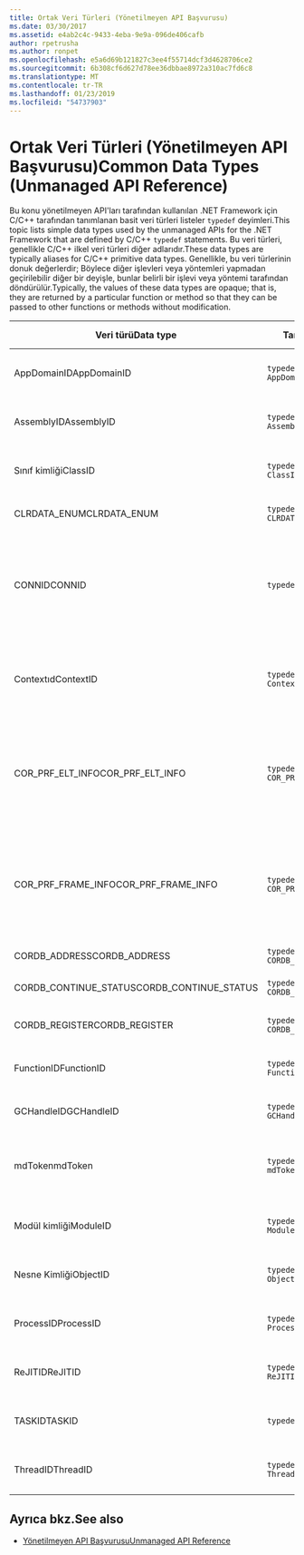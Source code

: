 ```yaml
---
title: Ortak Veri Türleri (Yönetilmeyen API Başvurusu)
ms.date: 03/30/2017
ms.assetid: e4ab2c4c-9433-4eba-9e9a-096de406cafb
author: rpetrusha
ms.author: ronpet
ms.openlocfilehash: e5a6d69b121827c3ee4f55714dcf3d4628706ce2
ms.sourcegitcommit: 6b308cf6d627d78ee36dbbae8972a310ac7fd6c8
ms.translationtype: MT
ms.contentlocale: tr-TR
ms.lasthandoff: 01/23/2019
ms.locfileid: "54737903"
---
```

# <a name="common-data-types-unmanaged-api-reference"></a><span data-ttu-id="64b93-102">Ortak Veri Türleri (Yönetilmeyen API Başvurusu)</span><span class="sxs-lookup"><span data-stu-id="64b93-102">Common Data Types (Unmanaged API Reference)</span></span>
<span data-ttu-id="64b93-103">Bu konu yönetilmeyen API'ları tarafından kullanılan .NET Framework için C/C++ tarafından tanımlanan basit veri türleri listeler `typedef` deyimleri.</span><span class="sxs-lookup"><span data-stu-id="64b93-103">This topic lists simple data types used by the unmanaged APIs for the .NET Framework that are defined by C/C++ `typedef` statements.</span></span> <span data-ttu-id="64b93-104">Bu veri türleri, genellikle C/C++ ilkel veri türleri diğer adlarıdır.</span><span class="sxs-lookup"><span data-stu-id="64b93-104">These data types are typically aliases for C/C++ primitive data types.</span></span> <span data-ttu-id="64b93-105">Genellikle, bu veri türlerinin donuk değerlerdir; Böylece diğer işlevleri veya yöntemleri yapmadan geçirilebilir diğer bir deyişle, bunlar belirli bir işlevi veya yöntemi tarafından döndürülür.</span><span class="sxs-lookup"><span data-stu-id="64b93-105">Typically, the values of these data types are opaque; that is, they are returned by a particular function or method so that they can be passed to other functions or methods without modification.</span></span>  
  
|<span data-ttu-id="64b93-106">Veri türü</span><span class="sxs-lookup"><span data-stu-id="64b93-106">Data type</span></span>|<span data-ttu-id="64b93-107">Tanım</span><span class="sxs-lookup"><span data-stu-id="64b93-107">Definition</span></span>|<span data-ttu-id="64b93-108">İçinde tanımlanan</span><span class="sxs-lookup"><span data-stu-id="64b93-108">Defined in</span></span>|<span data-ttu-id="64b93-109">Açıklama</span><span class="sxs-lookup"><span data-stu-id="64b93-109">Description</span></span>|  
|---------------|----------------|----------------|-----------------|  
|<span data-ttu-id="64b93-110">AppDomainID</span><span class="sxs-lookup"><span data-stu-id="64b93-110">AppDomainID</span></span>|`typedef UINT_PTR AppDomainID;`|<span data-ttu-id="64b93-111">corprof.h</span><span class="sxs-lookup"><span data-stu-id="64b93-111">corprof.h</span></span>|<span data-ttu-id="64b93-112">Uygulama etki alanı tanımlayıcısı.</span><span class="sxs-lookup"><span data-stu-id="64b93-112">The identifier of an application domain.</span></span>|  
|<span data-ttu-id="64b93-113">AssemblyID</span><span class="sxs-lookup"><span data-stu-id="64b93-113">AssemblyID</span></span>|`typedef UINT_PTR AssemblyID;`|<span data-ttu-id="64b93-114">corprof.h</span><span class="sxs-lookup"><span data-stu-id="64b93-114">corprof.h</span></span>|<span data-ttu-id="64b93-115">Bir derlemenin tanımlayıcı.</span><span class="sxs-lookup"><span data-stu-id="64b93-115">The identifier of an assembly.</span></span>|  
|<span data-ttu-id="64b93-116">Sınıf kimliği</span><span class="sxs-lookup"><span data-stu-id="64b93-116">ClassID</span></span>|`typedef UINT_PTR ClassID;`|<span data-ttu-id="64b93-117">corprof.h</span><span class="sxs-lookup"><span data-stu-id="64b93-117">corprof.h</span></span>|<span data-ttu-id="64b93-118">Yönetilen bir sınıf tanımlayıcısı.</span><span class="sxs-lookup"><span data-stu-id="64b93-118">The identifier of a managed class.</span></span>|
|<span data-ttu-id="64b93-119">CLRDATA_ENUM</span><span class="sxs-lookup"><span data-stu-id="64b93-119">CLRDATA_ENUM</span></span>|`typedef ULONG64 CLRDATA_ADDRESS;`|<span data-ttu-id="64b93-120">Kullanılabilir değil</span><span class="sxs-lookup"><span data-stu-id="64b93-120">Not Available</span></span>|<span data-ttu-id="64b93-121">Bir 64-bit bellek adresi.</span><span class="sxs-lookup"><span data-stu-id="64b93-121">A 64-bit memory address.</span></span>|
|<span data-ttu-id="64b93-122">CONNID</span><span class="sxs-lookup"><span data-stu-id="64b93-122">CONNID</span></span>|`typedef DWORD CONNID;`|<span data-ttu-id="64b93-123">cordebug.h, mscoree.h</span><span class="sxs-lookup"><span data-stu-id="64b93-123">cordebug.h, mscoree.h</span></span>|<span data-ttu-id="64b93-124">Microsoft SQL Server örneğine bağlı bir iş parçacığı için bağlantı kimliği.</span><span class="sxs-lookup"><span data-stu-id="64b93-124">The connection identifier for a thread that is connected to an instance of Microsoft SQL Server.</span></span>|  
|<span data-ttu-id="64b93-125">Contextıd</span><span class="sxs-lookup"><span data-stu-id="64b93-125">ContextID</span></span>|`typedef UINT_PTR ContextID;`|<span data-ttu-id="64b93-126">corprof.h</span><span class="sxs-lookup"><span data-stu-id="64b93-126">corprof.h</span></span>|<span data-ttu-id="64b93-127">Belirli bir yönetilen iş parçacığı ile ilişkili Bağlam tanıtıcısı.</span><span class="sxs-lookup"><span data-stu-id="64b93-127">The identifier of the context associated with a particular managed thread.</span></span>|  
|<span data-ttu-id="64b93-128">COR_PRF_ELT_INFO</span><span class="sxs-lookup"><span data-stu-id="64b93-128">COR_PRF_ELT_INFO</span></span>|`typedef UINT_PTR COR_PRF_ELT_INFO;`|<span data-ttu-id="64b93-129">corprof.h</span><span class="sxs-lookup"><span data-stu-id="64b93-129">corprof.h</span></span>|<span data-ttu-id="64b93-130">Belirli bir yığın çerçevesini ilgili bilgileri temsil eder bir donuk tanıtıcısı.</span><span class="sxs-lookup"><span data-stu-id="64b93-130">An opaque handle that represents information about a particular stack frame.</span></span>|  
|<span data-ttu-id="64b93-131">COR_PRF_FRAME_INFO</span><span class="sxs-lookup"><span data-stu-id="64b93-131">COR_PRF_FRAME_INFO</span></span>|`typedef UINT_PTR COR_PRF_FRAME_INFO;`|<span data-ttu-id="64b93-132">corprof.h</span><span class="sxs-lookup"><span data-stu-id="64b93-132">corprof.h</span></span>|<span data-ttu-id="64b93-133">Bir opak, işaret ettiği bir yığın çerçevesine işleyin.</span><span class="sxs-lookup"><span data-stu-id="64b93-133">An opaque handle that points to a stack frame.</span></span> <span data-ttu-id="64b93-134">Başarılı geri sırasında geçerli değil.</span><span class="sxs-lookup"><span data-stu-id="64b93-134">It is valid only during the callback to which it is passed.</span></span>|  
|<span data-ttu-id="64b93-135">CORDB_ADDRESS</span><span class="sxs-lookup"><span data-stu-id="64b93-135">CORDB_ADDRESS</span></span>|`typedef ULONG64 CORDB_ADDRESS;`|<span data-ttu-id="64b93-136">cordebug.h</span><span class="sxs-lookup"><span data-stu-id="64b93-136">cordebug.h</span></span>|<span data-ttu-id="64b93-137">Bir bellek adresi.</span><span class="sxs-lookup"><span data-stu-id="64b93-137">An address in memory.</span></span>|  
|<span data-ttu-id="64b93-138">CORDB_CONTINUE_STATUS</span><span class="sxs-lookup"><span data-stu-id="64b93-138">CORDB_CONTINUE_STATUS</span></span>|`typedef DWORD CORDB_CONTINUE_STATUS;`|<span data-ttu-id="64b93-139">cordebug.h</span><span class="sxs-lookup"><span data-stu-id="64b93-139">cordebug.h</span></span>|<span data-ttu-id="64b93-140">Devamlılık durumu.</span><span class="sxs-lookup"><span data-stu-id="64b93-140">The continuation status.</span></span>|  
|<span data-ttu-id="64b93-141">CORDB_REGISTER</span><span class="sxs-lookup"><span data-stu-id="64b93-141">CORDB_REGISTER</span></span>|`typedef ULONG64 CORDB_REGISTER;`|<span data-ttu-id="64b93-142">cordebug.h</span><span class="sxs-lookup"><span data-stu-id="64b93-142">cordebug.h</span></span>|<span data-ttu-id="64b93-143">Bir CPU kayıt değeri.</span><span class="sxs-lookup"><span data-stu-id="64b93-143">The value of a CPU register.</span></span>|
|<span data-ttu-id="64b93-144">FunctionID</span><span class="sxs-lookup"><span data-stu-id="64b93-144">FunctionID</span></span>|`typedef UINT_PTR FunctionID;`|<span data-ttu-id="64b93-145">corprof.h</span><span class="sxs-lookup"><span data-stu-id="64b93-145">corprof.h</span></span>|<span data-ttu-id="64b93-146">Bir işlev veya yöntem tanımlayıcısı.</span><span class="sxs-lookup"><span data-stu-id="64b93-146">The identifier of a function or method.</span></span>|  
|<span data-ttu-id="64b93-147">GCHandleID</span><span class="sxs-lookup"><span data-stu-id="64b93-147">GCHandleID</span></span>|`typedef UINT_PTR GCHandleID;`|<span data-ttu-id="64b93-148">corprof.h</span><span class="sxs-lookup"><span data-stu-id="64b93-148">corprof.h</span></span>|<span data-ttu-id="64b93-149">Bir çöp toplama işleci.</span><span class="sxs-lookup"><span data-stu-id="64b93-149">A garbage collection handle.</span></span>|  
|<span data-ttu-id="64b93-150">mdToken</span><span class="sxs-lookup"><span data-stu-id="64b93-150">mdToken</span></span>|`typedef UINT32 mdToken;`|<span data-ttu-id="64b93-151">corprof.h</span><span class="sxs-lookup"><span data-stu-id="64b93-151">corprof.h</span></span>|<span data-ttu-id="64b93-152">Meta veri belirteci (meta veri tablosunda bir satıra).</span><span class="sxs-lookup"><span data-stu-id="64b93-152">A   metadata token (a row in a metadata table).</span></span>|  
|<span data-ttu-id="64b93-153">Modül kimliği</span><span class="sxs-lookup"><span data-stu-id="64b93-153">ModuleID</span></span>|`typedef UINT_PTR ModuleID;`|<span data-ttu-id="64b93-154">corprof.h</span><span class="sxs-lookup"><span data-stu-id="64b93-154">corprof.h</span></span>|<span data-ttu-id="64b93-155">Bir derleme modülü tanımlayıcısı.</span><span class="sxs-lookup"><span data-stu-id="64b93-155">The identifier of an assembly module.</span></span>|  
|<span data-ttu-id="64b93-156">Nesne Kimliği</span><span class="sxs-lookup"><span data-stu-id="64b93-156">ObjectID</span></span>|`typedef UINT_PTR ObjectID;`|<span data-ttu-id="64b93-157">corprof.h</span><span class="sxs-lookup"><span data-stu-id="64b93-157">corprof.h</span></span>|<span data-ttu-id="64b93-158">Bir nesne tanımlayıcısı.</span><span class="sxs-lookup"><span data-stu-id="64b93-158">The identifier of an object.</span></span>|  
|<span data-ttu-id="64b93-159">ProcessID</span><span class="sxs-lookup"><span data-stu-id="64b93-159">ProcessID</span></span>|`typedef UINT_PTR ProcessID;`|<span data-ttu-id="64b93-160">corprof.h</span><span class="sxs-lookup"><span data-stu-id="64b93-160">corprof.h</span></span>|<span data-ttu-id="64b93-161">Yönetilen bir işlem tanımlayıcısı.</span><span class="sxs-lookup"><span data-stu-id="64b93-161">The identifier of a managed process.</span></span>|  
|<span data-ttu-id="64b93-162">ReJITID</span><span class="sxs-lookup"><span data-stu-id="64b93-162">ReJITID</span></span>|`typedef UINT_PTR ReJITID;`|<span data-ttu-id="64b93-163">corprof.h</span><span class="sxs-lookup"><span data-stu-id="64b93-163">corprof.h</span></span>|<span data-ttu-id="64b93-164">Jıtted işlevi tanımlayıcısı.</span><span class="sxs-lookup"><span data-stu-id="64b93-164">The identifier of a jitted function.</span></span>|  
|<span data-ttu-id="64b93-165">TASKID</span><span class="sxs-lookup"><span data-stu-id="64b93-165">TASKID</span></span>|`typedef UINT64 TASKID;`|<span data-ttu-id="64b93-166">cordebug.h, mscoree.h</span><span class="sxs-lookup"><span data-stu-id="64b93-166">cordebug.h, mscoree.h</span></span>|<span data-ttu-id="64b93-167">Tanımlayıcısını bir [Iclrtask](../../../docs/framework/unmanaged-api/hosting/iclrtask-interface.md) örneği.</span><span class="sxs-lookup"><span data-stu-id="64b93-167">The identifier of an [ICLRTask](../../../docs/framework/unmanaged-api/hosting/iclrtask-interface.md) instance.</span></span>|  
|<span data-ttu-id="64b93-168">ThreadID</span><span class="sxs-lookup"><span data-stu-id="64b93-168">ThreadID</span></span>|`typedef UINT_PTR ThreadID;`|<span data-ttu-id="64b93-169">corprof.h</span><span class="sxs-lookup"><span data-stu-id="64b93-169">corprof.h</span></span>|<span data-ttu-id="64b93-170">Yönetilen iş parçacığı tanıtıcısı.</span><span class="sxs-lookup"><span data-stu-id="64b93-170">The identifier of a managed thread.</span></span>|  
  
## <a name="see-also"></a><span data-ttu-id="64b93-171">Ayrıca bkz.</span><span class="sxs-lookup"><span data-stu-id="64b93-171">See also</span></span>
- [<span data-ttu-id="64b93-172">Yönetilmeyen API Başvurusu</span><span class="sxs-lookup"><span data-stu-id="64b93-172">Unmanaged API Reference</span></span>](../../../docs/framework/unmanaged-api/index.md)

